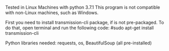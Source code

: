 Tested in Linux Machines with python 3.7.1
This program is not compatible with non-Linux machines, such as Windows.

First you need to install transmission-cli package, if is not pre-packaged.
To do that, open terminal and run the following code:
#sudo apt-get install transmission-cli

Python libraries needed: requests, os, BeautifulSoup (all pre-installed)
